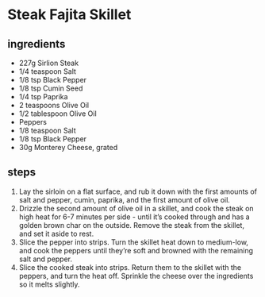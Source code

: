 # Steak Fajita Skillet

## ingredients

- 227g Sirlion Steak
- 1/4 teaspoon Salt
- 1/8 tsp Black Pepper
- 1/8 tsp Cumin Seed
- 1/4 tsp Paprika
- 2 teaspoons Olive Oil
- 1/2 tablespoon Olive Oil
- Peppers
- 1/8 teaspoon Salt
- 1/8 tsp Black Pepper
- 30g Monterey Cheese, grated

## steps

1. Lay the sirloin on a flat surface, and rub it down with the first amounts of salt and pepper, cumin, paprika, and the first amount of olive oil.
2. Drizzle the second amount of olive oil in a skillet, and cook the steak on high heat for 6-7 minutes per side - until it’s cooked through and has a golden brown char on the outside. Remove the steak from the skillet, and set it aside to rest.
3. Slice the pepper into strips. Turn the skillet heat down to medium-low, and cook the peppers until they’re soft and browned with the remaining salt and pepper.
4. Slice the cooked steak into strips. Return them to the skillet with the peppers, and turn the heat off. Sprinkle the cheese over the ingredients so it melts slightly.
